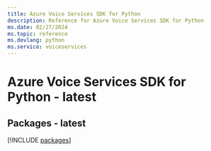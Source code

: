 ```yaml
---
title: Azure Voice Services SDK for Python
description: Reference for Azure Voice Services SDK for Python
ms.date: 02/27/2024
ms.topic: reference
ms.devlang: python
ms.service: voiceservices
---
```

# Azure Voice Services SDK for Python - latest
## Packages - latest
[!INCLUDE [packages](voice-services-index.md)]